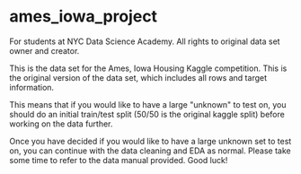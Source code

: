 # ames_iowa_project
For students at NYC Data Science Academy. All rights to original data set owner and creator.

This is the data set for the Ames, Iowa Housing Kaggle competition. This is the original version of the data set, which includes all rows and target information.

This means that if you would like to have a large "unknown" to test on, you should do an initial train/test split (50/50 is the original kaggle split) before working on the data further. 

Once you have decided if you would like to have a large unknown set to test on, you can continue with the data cleaning and EDA as normal. Please take some time to refer to the data manual provided. Good luck!
